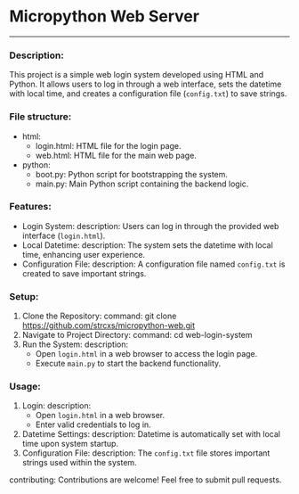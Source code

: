 # Micropython Web Server

---

### Description: 
  This project is a simple web login system developed using HTML and Python. It allows users to log in through a web interface, sets the datetime with local time, and creates a configuration file (`config.txt`) to save strings.

### File structure:
  - html:
      - login.html: HTML file for the login page.
      - web.html: HTML file for the main web page.
  - python:
      - boot.py: Python script for bootstrapping the system.
      - main.py: Main Python script containing the backend logic.

### Features:
  - Login System:
      description: Users can log in through the provided web interface (`login.html`).
  - Local Datetime:
      description: The system sets the datetime with local time, enhancing user experience.
  - Configuration File:
      description: A configuration file named `config.txt` is created to save important strings.

### Setup:
  1. Clone the Repository:
     command: git clone https://github.com/strcxs/micropython-web.git
  2. Navigate to Project Directory:
     command: cd web-login-system
  3. Run the System:
     description: 
       - Open `login.html` in a web browser to access the login page.
       - Execute `main.py` to start the backend functionality.

### Usage:
  1. Login:
     description: 
       - Open `login.html` in a web browser.
       - Enter valid credentials to log in.
  2. Datetime Settings:
     description: Datetime is automatically set with local time upon system startup.
  3. Configuration File:
     description: The `config.txt` file stores important strings used within the system.

contributing: Contributions are welcome! Feel free to submit pull requests.
